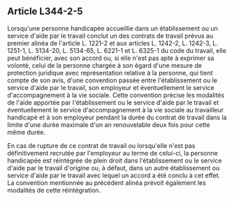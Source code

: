 ## Article L344-2-5

Lorsqu'une personne handicapée accueillie dans un établissement ou un service d'aide par le travail conclut
un des contrats de travail prévus au premier alinéa de l'article L. 1221-2 et aux articles L. 1242-2, L. 1242-3,
L. 1251-1, L. 5134-20, L. 5134-65, L. 6221-1 et L. 6325-1 du code du travail, elle peut bénéficier, avec
son accord ou, si elle n'est pas apte à exprimer sa volonté, celui de la personne chargée à son égard d'une
mesure de protection juridique avec représentation relative à la personne, qui tient compte de son avis, d'une
convention passée entre l'établissement ou le service d'aide par le travail, son employeur et éventuellement
le service d'accompagnement à la vie sociale. Cette convention précise les modalités de l'aide apportée par
l'établissement ou le service d'aide par le travail et éventuellement le service d'accompagnement à la vie
sociale au travailleur handicapé et à son employeur pendant la durée du contrat de travail dans la limite d'une
durée maximale d'un an renouvelable deux fois pour cette même durée.

En cas de rupture de ce contrat de travail ou lorsqu'elle n'est pas définitivement recrutée par l'employeur
au terme de celui-ci, la personne handicapée est réintégrée de plein droit dans l'établissement ou le service
d'aide par le travail d'origine ou, à défaut, dans un autre établissement ou service d'aide par le travail avec
lequel un accord a été conclu à cet effet. La convention mentionnée au précédent alinéa prévoit également les
modalités de cette réintégration.

